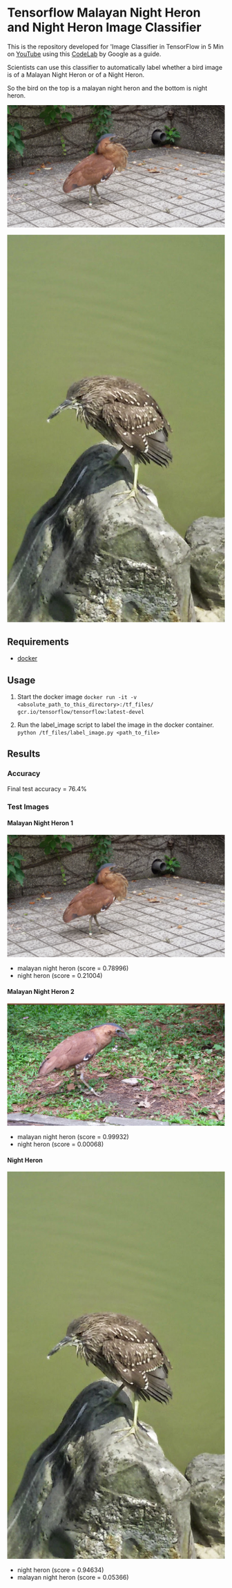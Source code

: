 # Tensorflow Malayan Night Heron and Night Heron Image Classifier

This is the repository developed for 'Image Classifier in TensorFlow in 5 Min on [YouTube](https://youtu.be/QfNvhPx5Px8) using this [CodeLab](https://codelabs.developers.google.com/codelabs/tensorflow-for-poets/?utm_campaign=chrome_series_machinelearning_063016&utm_source=gdev&utm_medium=yt-desc#0) by Google as a guide. 


Scientists can use this classifier to automatically label whether a bird image is of a Malayan Night Heron or of a Night Heron.

So the bird on the top is a malayan night heron and the bottom is night heron.

![](img/malayan_1.jpg)

![](img/night_heron_1.jpg)

## Requirements

* [docker](https://www.docker.com/products/docker-toolbox)

## Usage 

1. Start the docker image `docker run -it -v <absolute_path_to_this_directory>:/tf_files/ gcr.io/tensorflow/tensorflow:latest-devel`

2. Run the label_image script to label the image in the docker container. `python /tf_files/label_image.py <path_to_file>`

## Results

### Accuracy

Final test accuracy = 76.4%

### Test Images

#### Malayan Night Heron 1

![](img/malayan_1.jpg)

- malayan night heron (score = 0.78996)
- night heron (score = 0.21004)

#### Malayan Night Heron 2

![](img/malayan_2.jpg)

- malayan night heron (score = 0.99932)
- night heron (score = 0.00068)

#### Night Heron

![](img/night_heron_1.jpg)

- night heron (score = 0.94634)
- malayan night heron (score = 0.05366)